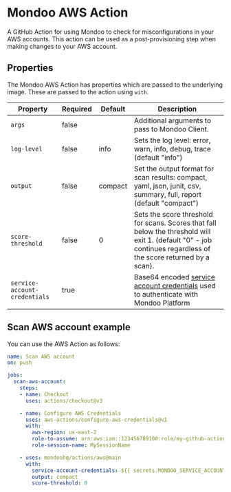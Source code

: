 # Mondoo AWS Action

A GitHub Action for using Mondoo to check for misconfigurations in your AWS accounts. This action can be used as a post-provisioning step when making changes to your AWS account.  

## Properties

The Mondoo AWS Action has properties which are passed to the underlying image. These are passed to the action using `with`.

| Property                      | Required | Default | Description                      |
|-------------------------------|----------|---------|----------------------------------|
| `args`                        | false    |         | Additional arguments to pass to Mondoo Client.|
| `log-level`                   | false    | info    | Sets the log level: error, warn, info, debug, trace (default "info") |
| `output`                      | false    | compact | Set the output format for scan results: compact, yaml, json, junit, csv, summary, full, report (default "compact") |
| `score-threshold`             | false    | 0       | Sets the score threshold for scans. Scores that fall below the threshold will exit 1. (default "0" - job continues regardless of the score returned by a scan). |
| `service-account-credentials` | true     |         | Base64 encoded [service account credentials](https://mondoo.com/docs/platform/service_accounts/#creating-service-accounts) used to authenticate with Mondoo Platform |

## Scan AWS account example

You can use the AWS Action as follows:

```yaml
name: Scan AWS account
on: push

jobs:
  scan-aws-account:
    steps:
    - name: Checkout
      uses: actions/checkout@v3

    - name: Configure AWS Credentials
      uses: aws-actions/configure-aws-credentials@v1
      with:
        aws-region: us-east-2
        role-to-assume: arn:aws:iam::123456789100:role/my-github-actions-role
        role-session-name: MySessionName

    - uses: mondoohq/actions/aws@main
      with:
        service-account-credentials: ${{ secrets.MONDOO_SERVICE_ACCOUNT }}
        output: compact
        score-threshold: 0
```

